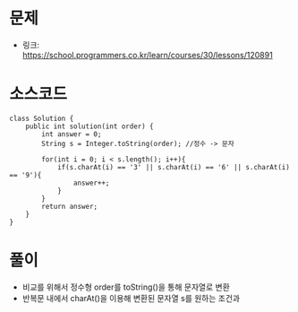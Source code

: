 # 문제
- 링크: 
<https://school.programmers.co.kr/learn/courses/30/lessons/120891>

# 소스코드
```
class Solution {
    public int solution(int order) {
        int answer = 0;
        String s = Integer.toString(order); //정수 -> 문자
       
        for(int i = 0; i < s.length(); i++){
            if(s.charAt(i) == '3' || s.charAt(i) == '6' || s.charAt(i) == '9'){
                answer++;
            }
        }
        return answer;
    }
}
```
# 풀이
- 비교를 위해서 정수형 order를 toString()을 통해 문자열로 변환
- 반복문 내에서 charAt()을 이용해 변환된 문자열 s를 원하는 조건과 
